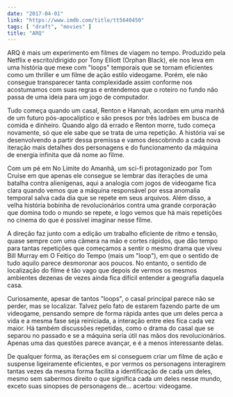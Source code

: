 ```yaml
---
date: "2017-04-01"
link: "https://www.imdb.com/title/tt5640450"
tags: [ "draft", "movies" ]
title: "ARQ"
---
```

ARQ é mais um experimento em filmes de viagem no tempo. Produzido pela Netflix e escrito/dirigido por Tony Elliott (Orphan Black), ele nos leva em uma história que mexe com "loops" temporais que se tornam eficientes como um thriller e um filme de ação estilo videogame. Porém, ele não consegue transparecer tanta complexidade assim conforme nos acostumamos com suas regras e entendemos que o roteiro no fundo não passa de uma ideia para um jogo de computador.

Tudo começa quando um casal, Renton e Hannah, acordam em uma manhã de um futuro pós-apocalíptico e são presos por três ladrões em busca de comida e dinheiro. Quando algo dá errado e Renton morre, tudo começa novamente, só que ele sabe que se trata de uma repetição. A história vai se desenvolvendo a partir dessa premissa e vamos descobrindo a cada nova iteração mais detalhes dos personagens e do funcionamento da máquina de energia infinita que dá nome ao filme.

Com um pé em No Limite do Amanhã, um sci-fi protagonizado por Tom Cruise em que apenas ele consegue se lembrar das iterações de uma batalha contra alienígenas, aqui a analogia com jogos de videogame fica clara quando vemos que a máquina responsável por essa anomalia temporal salva cada dia que se repete em seus arquivos. Além disso, a velha história bobinha de revolucionários contra uma grande corporação que domina todo o mundo se repete, e logo vemos que há mais repetições no cinema do que é possível imaginar nesse filme.

A direção faz junto com a edição um trabalho eficiente de ritmo e tensão, quase sempre com uma câmera na mão e cortes rápidos, que dão tempo para tantas repetições que começamos a sentir o mesmo drama que viveu Bill Murray em O Feitiço do Tempo (mais um "loop"), em que o sentido de tudo aquilo parece desmoronar aos poucos. No entanto, o sentido de localização do filme é tão vago que depois de vermos os mesmos ambientes dezenas de vezes ainda fica difícil entender a geografia daquela casa.

Curiosamente, apesar de tantos "loops", o casal principal parece não se perder, mas se localizar. Talvez pelo fato de estarem fazendo parte de um videogame, pensando sempre de forma rápida antes que um deles perca a vida e a mesma fase seja reiniciada, a interação entre eles fica cada vez maior. Há também discussões repetidas, como o drama do casal que se separou no passado e se a máquina seria útil nas mãos dos revolucionários. Apenas uma das questões parece avançar, e é a menos interessante delas.

De qualquer forma, as iterações em si conseguem criar um filme de ação e suspense ligeiramente eficientes, e por vermos os personagens interagirem tantas vezes da mesma forma facilita a identificação de cada um deles, mesmo sem sabermos direito o que significa cada um deles nesse mundo, exceto suas sinopses de personagens de... acertou: videogame.
